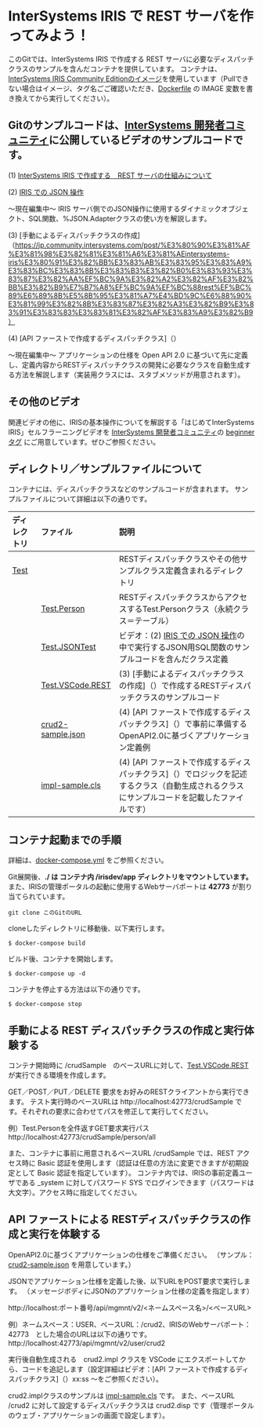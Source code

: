 # InterSystems IRIS で REST サーバを作ってみよう！
このGitでは、InterSystems IRIS で作成する REST サーバに必要なディスパッチクラスのサンプルを含んだコンテナを提供しています。
コンテナは、[InterSystems IRIS Community Editionのイメージ](https://hub.docker.com/_/intersystems-iris-data-platform)を使用しています（Pullできない場合はイメージ、タグ名ごご確認いただき、[Dockerfile](/Dockerfile) の IMAGE 変数を書き換えてから実行してください）。

## Gitのサンプルコードは、[InterSystems 開発者コミュニティ](https://jp.community.intersystems.com)に公開しているビデオのサンプルコードです。

(1) [InterSystems IRIS で作成する　REST サーバの仕組みについて](https://jp.community.intersystems.com/post/%E3%80%90%E3%81%AF%E3%81%98%E3%82%81%E3%81%A6%E3%81%AEintersystems-iris%E3%80%91%E3%82%BB%E3%83%AB%E3%83%95%E3%83%A9%E3%83%BC%E3%83%8B%E3%83%B3%E3%82%B0%E3%83%93%E3%83%87%E3%82%AA%EF%BC%9A%E3%82%A2%E3%82%AF%E3%82%BB%E3%82%B9%E7%B7%A8%EF%BC%9Airis-%E3%81%A7%E4%BD%9C%E6%88%90%E3%81%99%E3%82%8B-rest-%E3%82%B5%E3%83%BC%E3%83%90%E3%81%AE%E4%BB%95%E7%B5%84%E3%81%BF)

(2) [IRIS での JSON 操作]()

～現在編集中～
IRIS サーバ側でのJSON操作に使用するダイナミックオブジェクト、SQL関数、%JSON.Adapterクラスの使い方を解説します。

(3) [手動によるディスパッチクラスの作成]（https://jp.community.intersystems.com/post/%E3%80%90%E3%81%AF%E3%81%98%E3%82%81%E3%81%A6%E3%81%AEintersystems-iris%E3%80%91%E3%82%BB%E3%83%AB%E3%83%95%E3%83%A9%E3%83%BC%E3%83%8B%E3%83%B3%E3%82%B0%E3%83%93%E3%83%87%E3%82%AA%EF%BC%9A%E3%82%A2%E3%82%AF%E3%82%BB%E3%82%B9%E7%B7%A8%EF%BC%9A%EF%BC%88rest%EF%BC%89%E6%89%8B%E5%8B%95%E3%81%A7%E4%BD%9C%E6%88%90%E3%81%99%E3%82%8B%E3%83%87%E3%82%A3%E3%82%B9%E3%83%91%E3%83%83%E3%83%81%E3%82%AF%E3%83%A9%E3%82%B9）

(4) [API ファーストで作成するディスパッチクラス]（）

～現在編集中～
アプリケーションの仕様を Open API 2.0 に基づいて先に定義し、定義内容からRESTディスパッチクラスの開発に必要なクラスを自動生成する方法を解説します（実装用クラスには、スタブメソッドが用意されます）。

## その他のビデオ
関連ビデオの他に、IRISの基本操作についてを解説する「はじめてInterSystems IRIS」セルフラーニングビデオを [InterSystems 開発者コミュニティ](https://jp.community.intersystems.com)の [beginnerタグ](https://jp.community.intersystems.com/tags/beginner) にご用意しています。ぜひご参照ください。


## ディレクトリ／サンプルファイルについて
コンテナには、ディスパッチクラスなどのサンプルコードが含まれます。
サンプルファイルについて詳細は以下の通りです。

|ディレクトリ|ファイル|説明|
|:--|:--|:--|
|[Test](/Test)||RESTディスパッチクラスやその他サンプルクラス定義含まれるディレクトリ|
||[Test.Person](/Test/Person.cls)|RESTディスパッチクラスからアクセスするTest.Personクラス（永続クラス＝テーブル）|
||[Test.JSONTest](/Test/JSONTest.cls)|ビデオ：(2) [IRIS での JSON 操作]()の中で実行するJSON用SQL関数のサンプルコードを含んだクラス定義|
||[Test.VSCode.REST](/Test/VSCode/REST.cls)|(3) [手動によるディスパッチクラスの作成]（）で作成するRESTディスパッチクラスのサンプルコード|
||[crud2-sample.json](/crud2-sample.json)|(4) [API ファーストで作成するディスパッチクラス]（）で事前に準備するOpenAPI2.0に基づくアプリケーション定義例|
||[impl-sample.cls](/impl-sample.cls)|(4) [API ファーストで作成するディスパッチクラス]（）でロジックを記述するクラス（自動生成されるクラスにサンプルコードを記載したファイルです）|


## コンテナ起動までの手順
詳細は、[docker-compose.yml](./docker-compose.yml) をご参照ください。

Git展開後、**./ は コンテナ内 /irisdev/app ディレクトリをマウントしています。**
また、IRISの管理ポータルの起動に使用するWebサーバポートは **42773** が割り当てられています。

```
git clone このGitのURL
```
cloneしたディレクトリに移動後、以下実行します。

```
$ docker-compose build
```
ビルド後、コンテナを開始します。
```
$ docker-compose up -d
```
コンテナを停止する方法は以下の通りです。
```
$ docker-compose stop
```

## 手動による REST ディスパッチクラスの作成と実行体験する
コンテナ開始時に /crudSample　のベースURLに対して、[Test.VSCode.REST](/Test/VSCode/REST.cls)が実行できる環境を作成します。

GET／POST／PUT／DELETE 要求をお好みのRESTクライアントから実行できます。
テスト実行時のベースURLは http://localhost:42773/crudSample です。それぞれの要求に合わせてパスを修正して実行してください。

例）Test.Personを全件返すGET要求実行パス　http://localhost:42773/crudSample/person/all

また、コンテナに事前に用意されるベースURL /crudSample では、REST アクセス時に Basic 認証を使用します（認証は任意の方法に変更できますが初期設定として Basic 認証を指定しています）。
コンテナ内では、IRISの事前定義ユーザである _system に対してパスワード SYS でログインできます（パスワードは大文字）。アクセス時に指定してください。


## API ファーストによる RESTディスパッチクラスの作成と実行を体験する
OpenAPI2.0に基づくアプリケーションの仕様をご準備ください。
（サンプル： [crud2-sample.json](/crud2-sample.json) を用意しています。）

JSONでアプリケーション仕様を定義した後、以下URLをPOST要求で実行します。
（メッセージボディにJSONのアプリケーション仕様の定義を指定します）

http://localhost:ポート番号/api/mgmnt/v2/<ネームスペース名>/<ベースURL>

例）ネームスペース：USER、ベースURL：/crud2、IRISのWebサーバポート：42773　とした場合のURLは以下の通りです。
http://localhost:42773/api/mgmnt/v2/user/crud2

実行後自動生成される　crud2.impl クラスを VSCode にエクスポートしてから、コードを追記します（設定詳細はビデオ：[API ファーストで作成するディスパッチクラス]（）xx:ss ～をご参照ください）。

crud2.implクラスのサンプルは [impl-sample.cls](/impl-sample.cls) です。
また、ベースURL /crud2 に対して設定するディスパッチクラスは crud2.disp です（管理ポータルのウェブ・アプリケーションの画面で設定します）。






